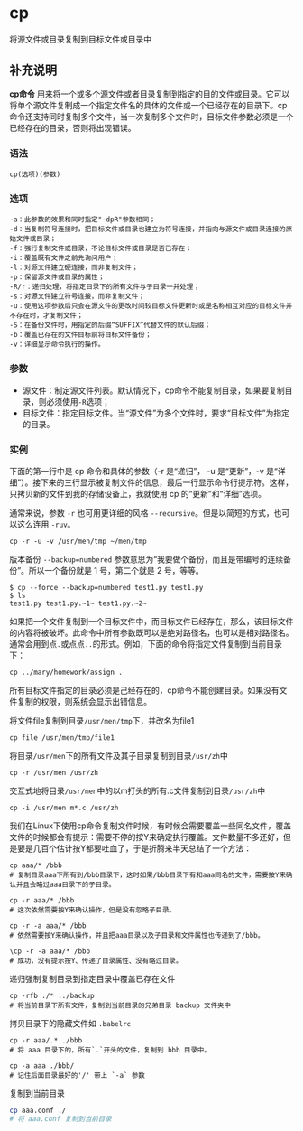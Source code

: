cp
===

将源文件或目录复制到目标文件或目录中

## 补充说明

**cp命令** 用来将一个或多个源文件或者目录复制到指定的目的文件或目录。它可以将单个源文件复制成一个指定文件名的具体的文件或一个已经存在的目录下。cp命令还支持同时复制多个文件，当一次复制多个文件时，目标文件参数必须是一个已经存在的目录，否则将出现错误。

###  语法 

```shell
cp(选项)(参数)
```

###  选项 

```shell
-a：此参数的效果和同时指定"-dpR"参数相同；
-d：当复制符号连接时，把目标文件或目录也建立为符号连接，并指向与源文件或目录连接的原始文件或目录；
-f：强行复制文件或目录，不论目标文件或目录是否已存在；
-i：覆盖既有文件之前先询问用户；
-l：对源文件建立硬连接，而非复制文件；
-p：保留源文件或目录的属性；
-R/r：递归处理，将指定目录下的所有文件与子目录一并处理；
-s：对源文件建立符号连接，而非复制文件；
-u：使用这项参数后只会在源文件的更改时间较目标文件更新时或是名称相互对应的目标文件并不存在时，才复制文件；
-S：在备份文件时，用指定的后缀“SUFFIX”代替文件的默认后缀；
-b：覆盖已存在的文件目标前将目标文件备份；
-v：详细显示命令执行的操作。
```

###  参数 

*   源文件：制定源文件列表。默认情况下，cp命令不能复制目录，如果要复制目录，则必须使用`-R`选项；
*   目标文件：指定目标文件。当“源文件”为多个文件时，要求“目标文件”为指定的目录。

###  实例 

下面的第一行中是 cp 命令和具体的参数（-r 是“递归”， -u 是“更新”，-v 是“详细”）。接下来的三行显示被复制文件的信息，最后一行显示命令行提示符。这样，只拷贝新的文件到我的存储设备上，我就使用 cp 的“更新”和“详细”选项。

通常来说，参数 `-r` 也可用更详细的风格 `--recursive`。但是以简短的方式，也可以这么连用 `-ruv`。

```shell
cp -r -u -v /usr/men/tmp ~/men/tmp
```

版本备份 `--backup=numbered` 参数意思为“我要做个备份，而且是带编号的连续备份”。所以一个备份就是 1 号，第二个就是 2 号，等等。

```shell
$ cp --force --backup=numbered test1.py test1.py
$ ls
test1.py test1.py.~1~ test1.py.~2~
```

如果把一个文件复制到一个目标文件中，而目标文件已经存在，那么，该目标文件的内容将被破坏。此命令中所有参数既可以是绝对路径名，也可以是相对路径名。通常会用到点`.`或点点`..`的形式。例如，下面的命令将指定文件复制到当前目录下：

```shell
cp ../mary/homework/assign .
```

所有目标文件指定的目录必须是己经存在的，cp命令不能创建目录。如果没有文件复制的权限，则系统会显示出错信息。

将文件file复制到目录`/usr/men/tmp`下，并改名为file1

```shell
cp file /usr/men/tmp/file1
```

将目录`/usr/men`下的所有文件及其子目录复制到目录`/usr/zh`中

```shell
cp -r /usr/men /usr/zh
```

交互式地将目录`/usr/men`中的以m打头的所有.c文件复制到目录`/usr/zh`中

```shell
cp -i /usr/men m*.c /usr/zh
```

我们在Linux下使用cp命令复制文件时候，有时候会需要覆盖一些同名文件，覆盖文件的时候都会有提示：需要不停的按Y来确定执行覆盖。文件数量不多还好，但是要是几百个估计按Y都要吐血了，于是折腾来半天总结了一个方法：

```shell
cp aaa/* /bbb
# 复制目录aaa下所有到/bbb目录下，这时如果/bbb目录下有和aaa同名的文件，需要按Y来确认并且会略过aaa目录下的子目录。

cp -r aaa/* /bbb
# 这次依然需要按Y来确认操作，但是没有忽略子目录。

cp -r -a aaa/* /bbb
# 依然需要按Y来确认操作，并且把aaa目录以及子目录和文件属性也传递到了/bbb。

\cp -r -a aaa/* /bbb
# 成功，没有提示按Y、传递了目录属性、没有略过目录。
```

递归强制复制目录到指定目录中覆盖已存在文件

```shell
cp -rfb ./* ../backup
# 将当前目录下所有文件，复制到当前目录的兄弟目录 backup 文件夹中
```

拷贝目录下的隐藏文件如 `.babelrc`

```shell
cp -r aaa/.* ./bbb
# 将 aaa 目录下的，所有`.`开头的文件，复制到 bbb 目录中。

cp -a aaa ./bbb/ 
# 记住后面目录最好的'/' 带上 `-a` 参数
```

复制到当前目录

```sh
cp aaa.conf ./
# 将 aaa.conf 复制到当前目录
```

